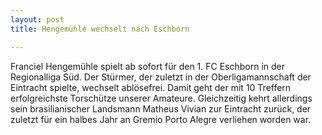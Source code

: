 ```yaml
---
layout: post
title: Hengemühle wechselt nach Eschborn

---
```


Franciel Hengemühle spielt ab sofort für den 1. FC Eschborn in der Regionalliga Süd. Der Stürmer, der zuletzt in der Oberligamannschaft der Eintracht spielte, wechselt ablösefrei. Damit geht der mit 10 Treffern erfolgreichste Torschütze unserer Amateure. Gleichzeitig kehrt allerdings sein brasilianischer Landsmann Matheus Vivian zur Eintracht zurück, der zuletzt für ein halbes Jahr an Gremio Porto Alegre verliehen worden war.


